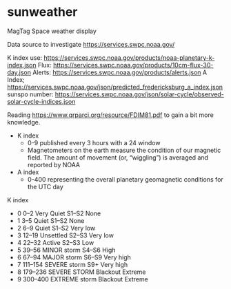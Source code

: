 # sunweather
MagTag Space weather display

Data source to investigate  https://services.swpc.noaa.gov/

K index use: https://services.swpc.noaa.gov/products/noaa-planetary-k-index.json
Flux: https://services.swpc.noaa.gov/products/10cm-flux-30-day.json
Alerts: https://services.swpc.noaa.gov/products/alerts.json
A Index; https://services.swpc.noaa.gov/json/predicted_fredericksburg_a_index.json
sunspo number: https://services.swpc.noaa.gov/json/solar-cycle/observed-solar-cycle-indices.json

Reading https://www.qrparci.org/resource/FDIM81.pdf to gain a bit more knowledge.

* K index 
  * 0-9 published every 3 hours with a 24 window
  * Magnetometers on the earth measure the condition of our magnetic field. The amount of movement (or, “wiggling”) is averaged and reported by NOAA
* A index 
  * 0-400 representing the overall planetary geomagnetic conditions for the UTC day

K index
* 0 0–2 Very Quiet S1–S2 None
* 1 3–5 Quiet S1–S2 None
* 2 6–9 Quiet S1–S2 Very low
* 3 12–19 Unsettled S2–S3 Very low
* 4 22–32 Active S2–S3 Low
* 5 39–56 MINOR storm S4–S6 High
* 6 67–94 MAJOR storm S6–S9 Very high
* 7 111–154 SEVERE storm S9+ Very high
* 8 179–236 SEVERE STORM Blackout Extreme
* 9 300–400 EXTREME storm Blackout Extreme


